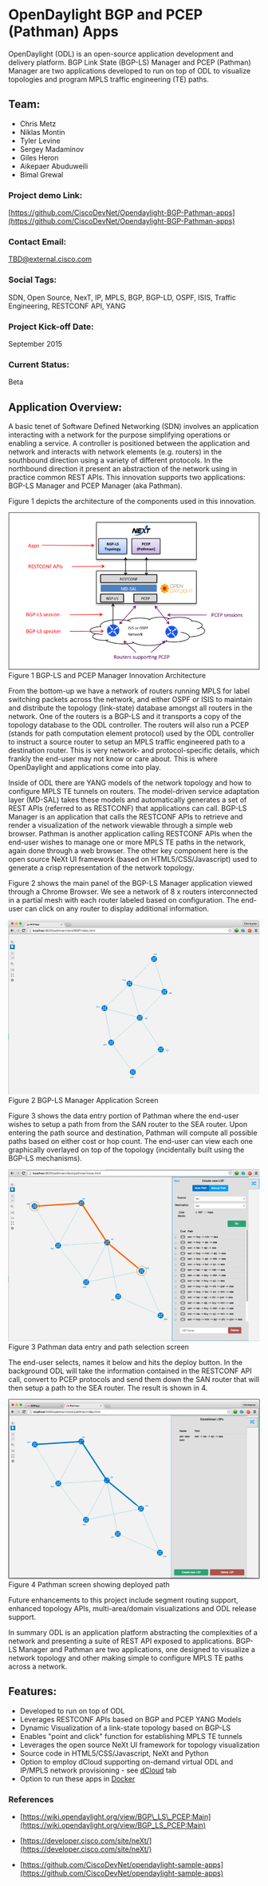 # OpenDaylight BGP and PCEP (Pathman) Apps

OpenDaylight (ODL) is an open-source application development and delivery platform. BGP Link State (BGP-LS) Manager and PCEP (Pathman) Manager are two applications developed to run on top of ODL to visualize topologies and program MPLS traffic engineering (TE) paths.

## Team:

- Chris Metz
- Niklas Montin
- Tyler Levine
- Sergey Madaminov
- Giles Heron
- Aikepaer Abuduweili
- Bimal Grewal

### Project demo Link:

[https://github.com/CiscoDevNet/Opendaylight-BGP-Pathman-apps](https://github.com/CiscoDevNet/Opendaylight-BGP-Pathman-apps)

### Contact Email:

[TBD@external.cisco.com](mailto:TBD@external.cisco.com) 


### Social Tags:

SDN, Open Source, NexT, IP, MPLS, BGP, BGP-LD, OSPF, ISIS, Traffic Engineering, RESTCONF API, YANG

### Project Kick-off Date:

September 2015

### Current Status:

Beta

## Application Overview:

A basic tenet of Software Defined Networking (SDN) involves an application interacting with a network for the purpose simplifying operations or enabling a service. A controller is positioned between the application and network and interacts with network elements (e.g. routers) in the southbound direction using a variety of different protocols. In the northbound direction it present an abstraction of the network using in practice common REST APIs. This innovation supports two applications: BGP-LS Manager and PCEP Manager (aka Pathman).

Figure 1 depicts the architecture of the components used in this innovation.

![](media/image1.png)
 Figure 1 BGP-LS and PCEP Manager Innovation Architecture


From the bottom-up we have a network of routers running MPLS for label switching packets across the network, and either OSPF or ISIS to maintain and distribute the topology (link-state) database amongst all routers in the network. One of the routers is a BGP-LS and it transports a copy of the topology database to the ODL controller. The routers will also run a PCEP (stands for path computation element protocol) used by the ODL controller to instruct a source router to setup an MPLS traffic engineered path to a destination router. This is very network- and protocol-specific details, which frankly the end-user may not know or care about. This is where OpenDaylight and applications come into play.

Inside of ODL there are YANG models of the network topology and how to configure MPLS TE tunnels on routers. The model-driven service adaptation layer (MD-SAL) takes these models and automatically generates a set of REST APIs (referred to as RESTCONF) that applications can call. BGP-LS Manager is an application that calls the RESTCONF APIs to retrieve and render a visualization of the network viewable through a simple web browser. Pathman is another application calling RESTCONF APIs when the end-user wishes to manage one or more MPLS TE paths in the network, again done through a web browser. The other key component here is the open source NeXt UI framework (based on HTML5/CSS/Javascript) used to generate a crisp representation of the network topology.

Figure 2 shows the main panel of the BGP-LS Manager application viewed through a Chrome Browser. We see a network of 8 x routers interconnected in a partial mesh with each router labeled based on configuration. The end-user can click on any router to display additional information.


![](media/image2.png)
Figure 2 BGP-LS Manager Application Screen

Figure 3 shows the data entry portion of Pathman where the end-user wishes to setup a path from from the SAN router to the SEA router. Upon entering the path source and destination, Pathman will compute all possible paths based on either cost or hop count. The end-user can view each one graphically overlayed on top of the topology (incidentally built using the BGP-LS mechanisms).


![](media/image3.png)
Figure 3 Pathman data entry and path selection screen

The end-user selects, names it below and hits the deploy button. In the background ODL will take the information contained in the RESTCONF API call, convert to PCEP protocols and send them down the SAN router that will then setup a path to the SEA router. The result is shown in 4.


![](media/image4.png)
Figure 4 Pathman screen showing deployed path

Future enhancements to this project include segment routing support, enhanced topology APIs, multi-area/domain visualizations and ODL release support.

In summary ODL is an application platform abstracting the complexities of a network and presenting a suite of REST API exposed to applications. BGP-LS Manager and Pathman are two applications, one designed to visualize a network topology and other making simple to configure MPLS TE paths across a network.

## Features:

- Developed to run on top of ODL
- Leverages RESTCONF APIs based on BGP and PCEP YANG Models
- Dynamic Visualization of a link-state topology based on BGP-LS
- Enables "point and click" function for establishing MPLS TE tunnels
- Leverages the open source NeXt UI framework for topology visualization
- Source code in HTML5/CSS/Javascript, NeXt and Python
- Option to employ dCloud supporting on-demand virtual ODL and IP/MPLS network provisioning - see [dCloud](https://github.com/CiscoDevNet/Opendaylight-BGP-Pathman-apps/blob/master/dCloud) tab
- Option to run these apps in [Docker](https://github.com/CiscoDevNet/Opendaylight-BGP-Pathman-apps/tree/master/Docker) 

### References

- [https://wiki.opendaylight.org/view/BGP\_LS\_PCEP:Main](https://wiki.opendaylight.org/view/BGP_LS_PCEP:Main)

- [https://developer.cisco.com/site/neXt/](https://developer.cisco.com/site/neXt/)

- [https://github.com/CiscoDevNet/opendaylight-sample-apps](https://github.com/CiscoDevNet/opendaylight-sample-apps)